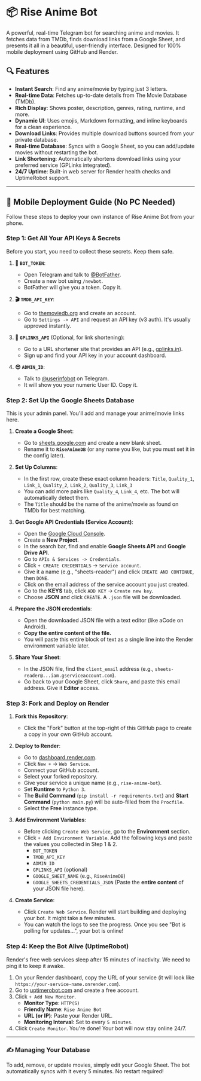# 📦 Rise Anime Bot

A powerful, real-time Telegram bot for searching anime and movies. It fetches data from TMDb, finds download links from a Google Sheet, and presents it all in a beautiful, user-friendly interface. Designed for 100% mobile deployment using GitHub and Render.

 <!-- Replace with an actual demo image/gif if you have one -->

## 🔍 Features

-   **Instant Search**: Find any anime/movie by typing just 3 letters.
-   **Real-time Data**: Fetches up-to-date details from The Movie Database (TMDb).
-   **Rich Display**: Shows poster, description, genres, rating, runtime, and more.
-   **Dynamic UI**: Uses emojis, Markdown formatting, and inline keyboards for a clean experience.
-   **Download Links**: Provides multiple download buttons sourced from your private database.
-   **Real-time Database**: Syncs with a Google Sheet, so you can add/update movies without restarting the bot.
-   **Link Shortening**: Automatically shortens download links using your preferred service (GPLinks integrated).
-   **24/7 Uptime**: Built-in web server for Render health checks and UptimeRobot support.

---

## 🚀 Mobile Deployment Guide (No PC Needed)

Follow these steps to deploy your own instance of Rise Anime Bot from your phone.

### Step 1: Get All Your API Keys & Secrets

Before you start, you need to collect these secrets. Keep them safe.

1.  **🤖 `BOT_TOKEN`**:
    -   Open Telegram and talk to [@BotFather](https://t.me/BotFather).
    -   Create a new bot using `/newbot`.
    -   BotFather will give you a token. Copy it.

2.  **🎬 `TMDB_API_KEY`**:
    -   Go to [themoviedb.org](https://www.themoviedb.org/signup) and create an account.
    -   Go to `Settings -> API` and request an API key (v3 auth). It's usually approved instantly.

3.  **🔗 `GPLINKS_API`** (Optional, for link shortening):
    -   Go to a URL shortener site that provides an API (e.g., [gplinks.in](https://gplinks.in/)).
    -   Sign up and find your API key in your account dashboard.

4.  **😎 `ADMIN_ID`**:
    -   Talk to [@userinfobot](https://t.me/userinfobot) on Telegram.
    -   It will show you your numeric User ID. Copy it.

### Step 2: Set Up the Google Sheets Database

This is your admin panel. You'll add and manage your anime/movie links here.

1.  **Create a Google Sheet**:
    -   Go to [sheets.google.com](https://sheets.google.com) and create a new blank sheet.
    -   Rename it to **`RiseAnimeDB`** (or any name you like, but you must set it in the config later).

2.  **Set Up Columns**:
    -   In the first row, create these exact column headers:
      `Title`, `Quality_1`, `Link_1`, `Quality_2`, `Link_2`, `Quality_3`, `Link_3`
    -   You can add more pairs like `Quality_4`, `Link_4`, etc. The bot will automatically detect them.
    -   The `Title` should be the name of the anime/movie as found on TMDb for best matching.

3.  **Get Google API Credentials (Service Account)**:
    -   Open the [Google Cloud Console](https://console.cloud.google.com/).
    -   Create a **New Project**.
    -   In the search bar, find and enable **Google Sheets API** and **Google Drive API**.
    -   Go to `APIs & Services -> Credentials`.
    -   Click `+ CREATE CREDENTIALS` -> `Service account`.
    -   Give it a name (e.g., "sheets-reader") and click `CREATE AND CONTINUE`, then `DONE`.
    -   Click on the email address of the service account you just created.
    -   Go to the **KEYS** tab, click `ADD KEY` -> `Create new key`.
    -   Choose **JSON** and click `CREATE`. A `.json` file will be downloaded.

4.  **Prepare the JSON credentials**:
    -   Open the downloaded JSON file with a text editor (like aCode on Android).
    -   **Copy the entire content of the file.**
    -   You will paste this entire block of text as a single line into the Render environment variable later.

5.  **Share Your Sheet**:
    -   In the JSON file, find the `client_email` address (e.g., `sheets-reader@...iam.gserviceaccount.com`).
    -   Go back to your Google Sheet, click `Share`, and paste this email address. Give it **Editor** access.

### Step 3: Fork and Deploy on Render

1.  **Fork this Repository**:
    -   Click the "Fork" button at the top-right of this GitHub page to create a copy in your own GitHub account.

2.  **Deploy to Render**:
    -   Go to [dashboard.render.com](https://dashboard.render.com/).
    -   Click `New +` -> `Web Service`.
    -   Connect your GitHub account.
    -   Select your forked repository.
    -   Give your service a unique name (e.g., `rise-anime-bot`).
    -   Set **Runtime** to `Python 3`.
    -   The **Build Command** (`pip install -r requirements.txt`) and **Start Command** (`python main.py`) will be auto-filled from the `Procfile`.
    -   Select the **Free** instance type.

3.  **Add Environment Variables**:
    -   Before clicking `Create Web Service`, go to the **Environment** section.
    -   Click `+ Add Environment Variable`. Add the following keys and paste the values you collected in Step 1 & 2.
        -   `BOT_TOKEN`
        -   `TMDB_API_KEY`
        -   `ADMIN_ID`
        -   `GPLINKS_API` (optional)
        -   `GOOGLE_SHEET_NAME` (e.g., `RiseAnimeDB`)
        -   `GOOGLE_SHEETS_CREDENTIALS_JSON` (Paste the **entire content** of your JSON file here).

4.  **Create Service**:
    -   Click `Create Web Service`. Render will start building and deploying your bot. It might take a few minutes.
    -   You can watch the logs to see the progress. Once you see "Bot is polling for updates...", your bot is online!

### Step 4: Keep the Bot Alive (UptimeRobot)

Render's free web services sleep after 15 minutes of inactivity. We need to ping it to keep it awake.

1.  On your Render dashboard, copy the URL of your service (it will look like `https://your-service-name.onrender.com`).
2.  Go to [uptimerobot.com](https://uptimerobot.com) and create a free account.
3.  Click `+ Add New Monitor`.
    -   **Monitor Type**: `HTTP(S)`
    -   **Friendly Name**: `Rise Anime Bot`
    -   **URL (or IP)**: Paste your Render URL.
    -   **Monitoring Interval**: Set to every `5 minutes`.
4.  Click `Create Monitor`. You're done! Your bot will now stay online 24/7.

---

### ✍️ Managing Your Database

To add, remove, or update movies, simply edit your Google Sheet. The bot automatically syncs with it every 5 minutes. No restart required!